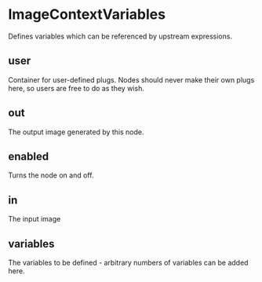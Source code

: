 # ImageContextVariables

Defines variables which can be referenced by upstream expressions.

## user 

 Container for user-defined plugs. Nodes
should never make their own plugs here,
so users are free to do as they wish. 

## out 

 The output image generated by this node. 

## enabled 

 Turns the node on and off. 

## in 

 The input image 

## variables 

 The variables to be defined - arbitrary numbers of variables
can be added here. 

